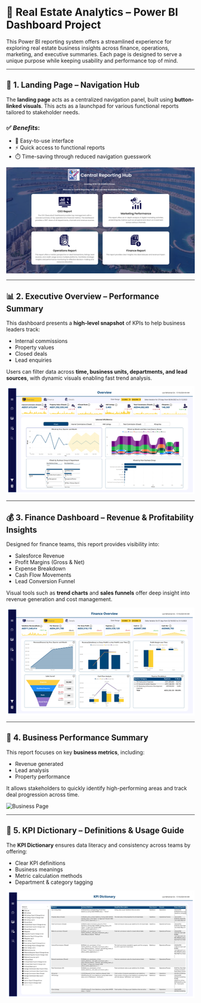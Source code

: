 # 🏡 Real Estate Analytics – Power BI Dashboard Project

This Power BI reporting system offers a streamlined experience for exploring real estate business insights across finance, operations, marketing, and executive summaries. Each page is designed to serve a unique purpose while keeping usability and performance top of mind.

---

## 📌 **1. Landing Page – Navigation Hub**

The **landing page** acts as a centralized navigation panel, built using **button-linked visuals**. This acts as a launchpad for various functional reports tailored to stakeholder needs.

### ✅ *Benefits*:
- 🧭 Easy-to-use interface  
- ⚡ Quick access to functional reports  
- ⏱️ Time-saving through reduced navigation guesswork  

![Landing Page](./Images/1-landing.jpg)

---

## 📊 **2. Executive Overview – Performance Summary**

This dashboard presents a **high-level snapshot** of KPIs to help business leaders track:

- Internal commissions  
- Property values  
- Closed deals  
- Lead enquiries  

Users can filter data across **time, business units, departments, and lead sources**, with dynamic visuals enabling fast trend analysis.

![Overview Page](./Images/2-overview.jpg)

---

## 💰 **3. Finance Dashboard – Revenue & Profitability Insights**

Designed for finance teams, this report provides visibility into:

- Salesforce Revenue  
- Profit Margins (Gross & Net)  
- Expense Breakdown  
- Cash Flow Movements  
- Lead Conversion Funnel

Visual tools such as **trend charts** and **sales funnels** offer deep insight into revenue generation and cost management.

![Finance Page](./Images/3-finanace.jpg)

---

## 🏢 **4. Business Performance Summary**

This report focuses on key **business metrics**, including:

- Revenue generated  
- Lead analysis  
- Property performance

It allows stakeholders to quickly identify high-performing areas and track deal progression across time.

![Business Page](./Images/4-business.jpg)

---

## 📘 **5. KPI Dictionary – Definitions & Usage Guide**

The **KPI Dictionary** ensures data literacy and consistency across teams by offering:

- Clear KPI definitions  
- Business meanings  
- Metric calculation methods  
- Department & category tagging  

![KPI Dictionary](./Images/5-kpi.jpg)
